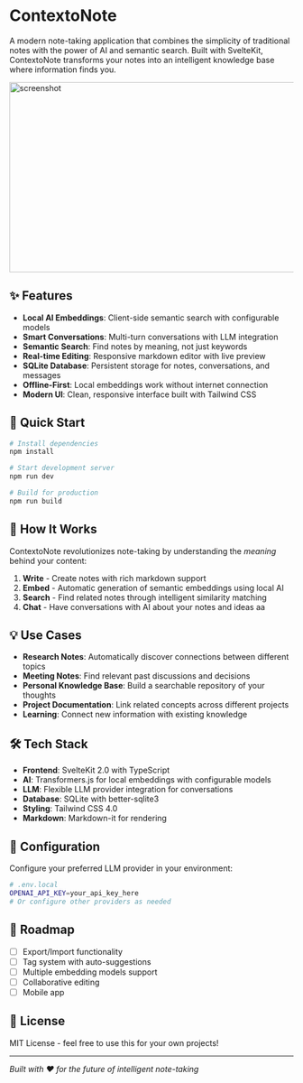 # ContextoNote

A modern note-taking application that combines the simplicity of traditional notes with the power of AI and semantic search. Built with SvelteKit, ContextoNote transforms your notes into an intelligent knowledge base where information finds you.

<img width="664" height="337" alt="screenshot" src="https://github.com/user-attachments/assets/554a9586-40e5-4691-a154-ff2090c975ea" />

## ✨ Features

- **Local AI Embeddings**: Client-side semantic search with configurable models
- **Smart Conversations**: Multi-turn conversations with LLM integration
- **Semantic Search**: Find notes by meaning, not just keywords
- **Real-time Editing**: Responsive markdown editor with live preview
- **SQLite Database**: Persistent storage for notes, conversations, and messages
- **Offline-First**: Local embeddings work without internet connection
- **Modern UI**: Clean, responsive interface built with Tailwind CSS

## 🚀 Quick Start

```bash
# Install dependencies
npm install

# Start development server
npm run dev

# Build for production
npm run build
```

## 🧠 How It Works

ContextoNote revolutionizes note-taking by understanding the *meaning* behind your content:

1. **Write** - Create notes with rich markdown support
2. **Embed** - Automatic generation of semantic embeddings using local AI
3. **Search** - Find related notes through intelligent similarity matching
4. **Chat** - Have conversations with AI about your notes and ideas
aa
## 💡 Use Cases

- **Research Notes**: Automatically discover connections between different topics
- **Meeting Notes**: Find relevant past discussions and decisions
- **Personal Knowledge Base**: Build a searchable repository of your thoughts
- **Project Documentation**: Link related concepts across different projects
- **Learning**: Connect new information with existing knowledge

## 🛠️ Tech Stack

- **Frontend**: SvelteKit 2.0 with TypeScript
- **AI**: Transformers.js for local embeddings with configurable models
- **LLM**: Flexible LLM provider integration for conversations
- **Database**: SQLite with better-sqlite3
- **Styling**: Tailwind CSS 4.0
- **Markdown**: Markdown-it for rendering

## 🔧 Configuration

Configure your preferred LLM provider in your environment:

```bash
# .env.local
OPENAI_API_KEY=your_api_key_here
# Or configure other providers as needed
```

## 🎯 Roadmap

- [ ] Export/Import functionality
- [ ] Tag system with auto-suggestions
- [ ] Multiple embedding models support
- [ ] Collaborative editing
- [ ] Mobile app

## 📄 License

MIT License - feel free to use this for your own projects!

---

*Built with ❤️ for the future of intelligent note-taking*
